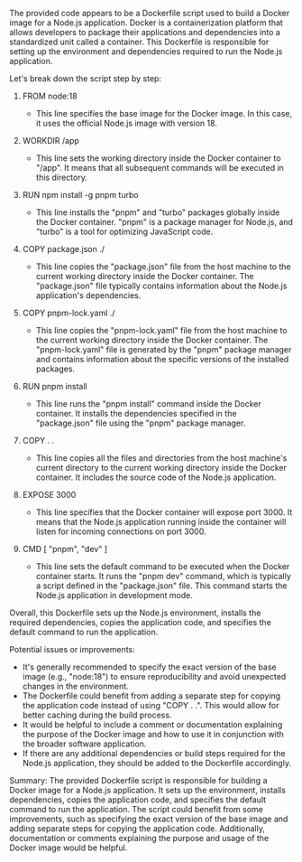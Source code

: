 The provided code appears to be a Dockerfile script used to build a Docker image for a Node.js application. Docker is a containerization platform that allows developers to package their applications and dependencies into a standardized unit called a container. This Dockerfile is responsible for setting up the environment and dependencies required to run the Node.js application.

Let's break down the script step by step:

1. FROM node:18
   - This line specifies the base image for the Docker image. In this case, it uses the official Node.js image with version 18.

2. WORKDIR /app
   - This line sets the working directory inside the Docker container to "/app". It means that all subsequent commands will be executed in this directory.

3. RUN npm install -g pnpm turbo
   - This line installs the "pnpm" and "turbo" packages globally inside the Docker container. "pnpm" is a package manager for Node.js, and "turbo" is a tool for optimizing JavaScript code.

4. COPY package.json ./
   - This line copies the "package.json" file from the host machine to the current working directory inside the Docker container. The "package.json" file typically contains information about the Node.js application's dependencies.

5. COPY pnpm-lock.yaml ./
   - This line copies the "pnpm-lock.yaml" file from the host machine to the current working directory inside the Docker container. The "pnpm-lock.yaml" file is generated by the "pnpm" package manager and contains information about the specific versions of the installed packages.

6. RUN pnpm install
   - This line runs the "pnpm install" command inside the Docker container. It installs the dependencies specified in the "package.json" file using the "pnpm" package manager.

7. COPY . .
   - This line copies all the files and directories from the host machine's current directory to the current working directory inside the Docker container. It includes the source code of the Node.js application.

8. EXPOSE 3000
   - This line specifies that the Docker container will expose port 3000. It means that the Node.js application running inside the container will listen for incoming connections on port 3000.

9. CMD [ "pnpm", "dev" ]
   - This line sets the default command to be executed when the Docker container starts. It runs the "pnpm dev" command, which is typically a script defined in the "package.json" file. This command starts the Node.js application in development mode.

Overall, this Dockerfile sets up the Node.js environment, installs the required dependencies, copies the application code, and specifies the default command to run the application.

Potential issues or improvements:
- It's generally recommended to specify the exact version of the base image (e.g., "node:18") to ensure reproducibility and avoid unexpected changes in the environment.
- The Dockerfile could benefit from adding a separate step for copying the application code instead of using "COPY . .". This would allow for better caching during the build process.
- It would be helpful to include a comment or documentation explaining the purpose of the Docker image and how to use it in conjunction with the broader software application.
- If there are any additional dependencies or build steps required for the Node.js application, they should be added to the Dockerfile accordingly.

Summary:
The provided Dockerfile script is responsible for building a Docker image for a Node.js application. It sets up the environment, installs dependencies, copies the application code, and specifies the default command to run the application. The script could benefit from some improvements, such as specifying the exact version of the base image and adding separate steps for copying the application code. Additionally, documentation or comments explaining the purpose and usage of the Docker image would be helpful.